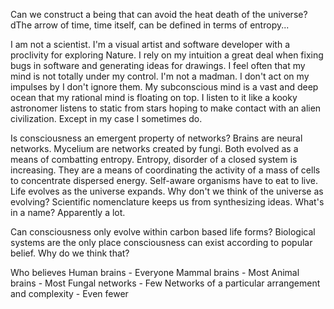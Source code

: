 Can we construct a being that can avoid the heat death of the universe?
dThe arrow of time, time itself, can be defined in terms of entropy...

I am not a scientist. I'm a visual artist and software developer with a proclivity for exploring Nature. I rely on my intuition a great deal when fixing bugs in software and generating ideas for drawings. I feel often that my mind is not totally under my control. I'm not a madman. I don't act on my impulses by I don't ignore them. My subconscious mind is a vast and deep ocean that my rational mind is floating on top. I listen to it like a kooky astronomer listens to static from stars hoping to make contact with an alien civilization. Except in my case I sometimes do.

Is consciousness an emergent property of networks?
Brains are neural networks.
Mycelium are networks created by fungi.
Both evolved as a means of combatting entropy.
Entropy, disorder of a closed system is increasing.
They are a means of coordinating the activity of a mass of cells to concentrate dispersed energy.
Self-aware organisms have to eat to live.
Life evolves as the universe expands.
Why don't we think of the universe as evolving?
Scientific nomenclature keeps us from synthesizing ideas.
What's in a name?
Apparently a lot.

Can consciousness only evolve within carbon based life forms?
Biological systems are the only place consciousness can exist according to popular belief.
Why do we think that?

Who believes
  Human brains - Everyone
  Mammal brains - Most
  Animal brains - Most
  Fungal networks - Few
  Networks of a particular arrangement and complexity - Even fewer